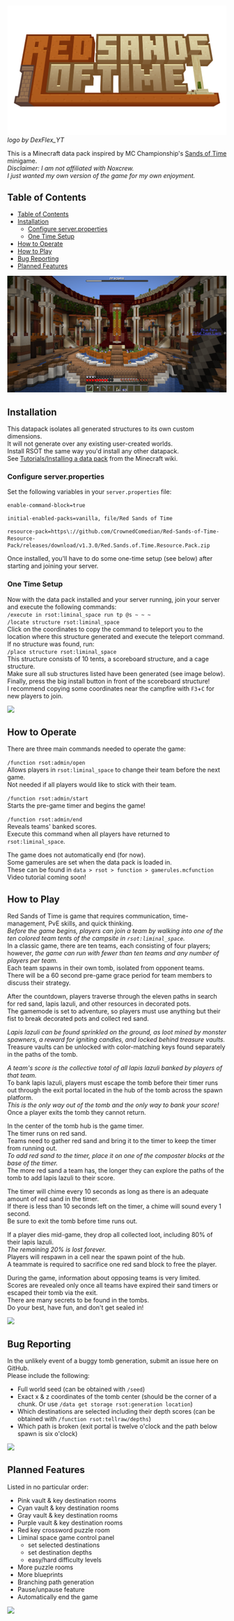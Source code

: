 ![](images/rsot_logo_resized.png)
*logo by DexFlex_YT*

This is a Minecraft data pack inspired by MC Championship's [Sands of Time](https://mcchampionship.com/pages/sands-of-time/) minigame.  
*Disclaimer: I am not affiliated with Noxcrew.  
I just wanted my own version of the game for my own enjoyment.*  


## Table of Contents

- [Table of Contents](#table-of-contents)
- [Installation](#installation)
  - [Configure server.properties](#configure-serverproperties)
  - [One Time Setup](#one-time-setup)
- [How to Operate](#how-to-operate)
- [How to Play](#how-to-play)
- [Bug Reporting](#bug-reporting)
- [Planned Features](#planned-features)

![](images/start.png)


## Installation

This datapack isolates all generated structures to its own custom dimensions.  
It will not generate over any existing user-created worlds.  
Install RSOT the same way you'd install any other datapack.  
See [Tutorials/Installing a data pack](https://minecraft.wiki/w/Tutorials/Installing_a_data_pack) from the Minecraft wiki.  


### Configure server.properties

Set the following variables in your ```server.properties``` file:  
```
enable-command-block=true
```
```
initial-enabled-packs=vanilla, file/Red Sands of Time
```
```
resource-pack=https\://github.com/CrownedComedian/Red-Sands-of-Time-Resource-Pack/releases/download/v1.3.0/Red.Sands.of.Time.Resource.Pack.zip
```  
Once installed, you'll have to do some one-time setup (see below) after starting and joining your server.  


### One Time Setup

Now with the data pack installed and your server running, join your server and execute the following commands:  
```/execute in rsot:liminal_space run tp @s ~ ~ ~```  
```/locate structure rsot:liminal_space```  
Click on the coordinates to copy the command to teleport you to the location where this structure generated and execute the teleport command.  
If no structure was found, run:  
```/place structure rsot:liminal_space```  
This structure consists of 10 tents, a scoreboard structure, and a cage structure.  
Make sure all sub structures listed have been generated (see image below).  
Finally, press the big install button in front of the scoreboard structure!  
I recommend copying some coordinates near the campfire with ```F3```+```C``` for new players to join.  

![](images/liminal_space.png)


## How to Operate

There are three main commands needed to operate the game:  

```/function rsot:admin/open```  
Allows players in ```rsot:liminal_space``` to change their team before the next game.  
Not needed if all players would like to stick with their team.  

```/function rsot:admin/start```  
Starts the pre-game timer and begins the game!  

```/function rsot:admin/end```  
Reveals teams' banked scores.  
Execute this command when all players have returned to ```rsot:liminal_space```.  

The game does not automatically end (for now).  
Some gamerules are set when the data pack is loaded in.  
These can be found in ```data > rsot > function > gamerules.mcfunction```  
Video tutorial coming soon!


## How to Play

Red Sands of Time is game that requires communication, time-management, PvE skills, and quick thinking.  
*Before the game begins, players can join a team by walking into one of the ten colored team tents of the campsite in ```rsot:liminal_space```.*  
In a classic game, there are ten teams, each consisting of four players; however, *the game can run with fewer than ten teams and any number of players per team.*  
Each team spawns in their own tomb, isolated from opponent teams.  
There will be a 60 second pre-game grace period for team members to discuss their strategy.   

After the countdown, players traverse through the eleven paths in search for red sand, lapis lazuli, and other resources in decorated pots.  
The gamemode is set to adventure, so players must use anything but their fist to break decorated pots and collect red sand.  

*Lapis lazuli can be found sprinkled on the ground, as loot mined by monster spawners, a reward for igniting candles, and locked behind treasure vaults.*  
Treasure vaults can be unlocked with color-matching keys found separately in the paths of the tomb.  

*A team's score is the collective total of all lapis lazuli banked by players of that team.*  
To bank lapis lazuli, players must escape the tomb before their timer runs out through the exit portal located in the hub of the tomb across the spawn platform.  
*This is the only way out of the tomb and the only way to bank your score!*  
Once a player exits the tomb they cannot return.  

In the center of the tomb hub is the game timer.  
The timer runs on red sand.  
Teams need to gather red sand and bring it to the timer to keep the timer from running out.  
*To add red sand to the timer, place it on one of the composter blocks at the base of the timer.*  
The more red sand a team has, the longer they can explore the paths of the tomb to add lapis lazuli to their score.  

The timer will chime every 10 seconds as long as there is an adequate amount of red sand in the timer.  
If there is less than 10 seconds left on the timer, a chime will sound every 1 second.  
Be sure to exit the tomb before time runs out.  

If a player dies mid-game, they drop all collected loot, including 80% of their lapis lazuli.  
*The remaining 20% is lost forever.*  
Players will respawn in a cell near the spawn point of the hub.  
A teammate is required to sacrifice one red sand block to free the player.  

During the game, information about opposing teams is very limited.  
Scores are revealed only once all teams have expired their sand timers or escaped their tomb via the exit.  
There are many secrets to be found in the tombs.  
Do your best, have fun, and don't get sealed in!

![](images/exit.png)


## Bug Reporting

In the unlikely event of a buggy tomb generation, submit an issue here on GitHub.  
Please include the following:
- Full world seed (can be obtained with ```/seed```)  
- Exact x & z coordinates of the tomb center (should be the corner of a chunk.  Or use ```/data get storage rsot:generation location```)  
- Which destinations are selected including their depth scores (can be obtained with ```/function rsot:tellraw/depths```)  
- Which path is broken (exit portal is twelve o'clock and the path below spawn is six o'clock)  

![](images/clock.png)


## Planned Features

Listed in no particular order:  
- Pink vault & key destination rooms
- Cyan vault & key destination rooms
- Gray vault & key destination rooms
- Purple vault & key destination rooms
- Red key crossword puzzle room
- Liminal space game control panel
  - set selected destinations
  - set destination depths
  - easy/hard difficulty levels
- More puzzle rooms
- More blueprints
- Branching path generation
- Pause/unpause feature
- Automatically end the game

![](images/rsot_structures.png)